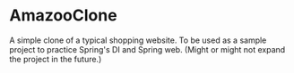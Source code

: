 # AmazooClone
A simple clone of a typical shopping website. To be used as a sample project to practice Spring's DI and Spring web.
(Might or might not expand the project in the future.)
